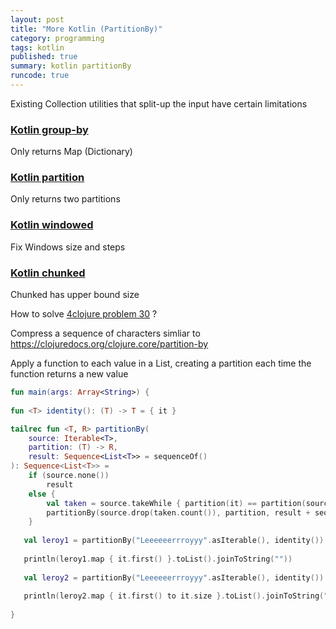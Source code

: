 ```yaml
---
layout: post
title: "More Kotlin (PartitionBy)"
category: programming
tags: kotlin
published: true
summary: kotlin partitionBy
runcode: true
---
```


Existing Collection utilities that split-up the input have certain limitations

### [Kotlin group-by](https://kotlinlang.org/api/latest/jvm/stdlib/kotlin.collections/group-by.html)
Only returns Map (Dictionary)

### [Kotlin partition](https://kotlinlang.org/api/latest/jvm/stdlib/kotlin.collections/partition.html)
Only returns two partitions

### [Kotlin windowed](https://kotlinlang.org/api/latest/jvm/stdlib/kotlin.collections/windowed.html)
Fix Windows size and steps

### [Kotlin chunked](https://kotlinlang.org/api/latest/jvm/stdlib/kotlin.collections/chunked.html)
Chunked has upper bound size

How to solve [4clojure problem 30](https://www.4clojure.com/problem/30) ?

Compress a sequence of characters simliar to https://clojuredocs.org/clojure.core/partition-by 

Apply a function to each value in a List, creating a partition each time the function returns a new value

```  kotlin
fun main(args: Array<String>) {
   
fun <T> identity(): (T) -> T = { it }

tailrec fun <T, R> partitionBy(
    source: Iterable<T>,
    partition: (T) -> R,
    result: Sequence<List<T>> = sequenceOf()
): Sequence<List<T>> =
    if (source.none())
        result
    else {
        val taken = source.takeWhile { partition(it) == partition(source.first()) }
        partitionBy(source.drop(taken.count()), partition, result + sequenceOf(taken))
    }
    
   val leroy1 = partitionBy("Leeeeeerrroyyy".asIterable(), identity())
   
   println(leroy1.map { it.first() }.toList().joinToString(""))    
   
   val leroy2 = partitionBy("Leeeeeerrroyyy".asIterable(), identity())
   
   println(leroy2.map { it.first() to it.size }.toList().joinToString(":"))    
   
}
```
